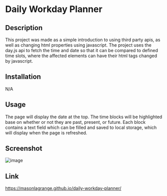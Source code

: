 # Daily Workday Planner

## Description
This project was made as a simple introduction to using third party apis, as well as changing html properties using javascript. The project uses the day.js api to fetch the time and date so that it can be compared to defined time slots, where the affected elements can have their html tags changed by javascript.

## Installation
N/A

## Usage
The page will display the date at the top. The time blocks will be highlighted base on whether or not they are past, present, or future. Each block contains a text field which can be filled and saved to local storage, which will display when the page is refreshed.

## Screenshot
![image](https://user-images.githubusercontent.com/119389197/214746396-d15c7e87-64c9-42d2-89f2-c63cd697c7a5.png)

## Link
https://masonlagrange.github.io/daily-workday-planner/
